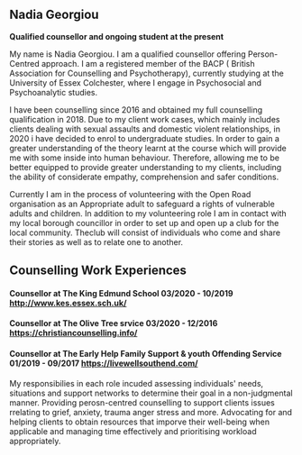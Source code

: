  

## Nadia Georgiou
**Qualified counsellor and ongoing student at the present**  

My name is Nadia Georgiou. I am a qualified counsellor offering Person-Centred approach. I am a registered member of the BACP ( British Association for Counselling and Psychotherapy), currently studying at the University of Essex Colchester, where I engage in Psychosocial and Psychoanalytic studies.

I have been counselling since 2016 and obtained my full counselling qualification in 2018. Due to my client work cases, which mainly includes clients dealing with sexual assaults and domestic violent relationships, in 2020 i have decided to enrol to undergraduate studies. In order to gain a greater understanding of the theory learnt at the course which will provide me with some inside into human behaviour. Therefore, allowing me to be better equipped to provide greater understanding to my clients, including the ability of considerate empathy, comprehension and safer conditions. 



Currently I am in the process of volunteering with the Open Road organisation as an Appropriate adult to safeguard a rights of vulnerable adults and children. In addition to my volunteering role I am in contact with my local borough councillor in order to set up and open up a club for the local community. Theclub will consist of individuals who come and share their stories as well as to relate one to another.    


##  Counselling Work Experiences

#### Counsellor at The King Edmund School                                        03/2020 - 10/2019  http://www.kes.essex.sch.uk/
#### Counsellor at The Olive Tree srvice                                         03/2020 - 12/2016  https://christiancounselling.info/ 
#### Counsellor at The Early Help Family Support & youth Offending Service       01/2019 - 09/2017  https://livewellsouthend.com/
     
My responsibilies in each role incuded assessing individuals' needs, situations and support networks to determine their goal in a non-judgmental manner. Providing perosn-centred counselling to support clients issues rrelating to grief, anxiety, trauma anger stress and more. Advocating for and helping clients to obtain resources that imporve their well-being when applicable and managing time effectively and prioritising workload appropriately. 







